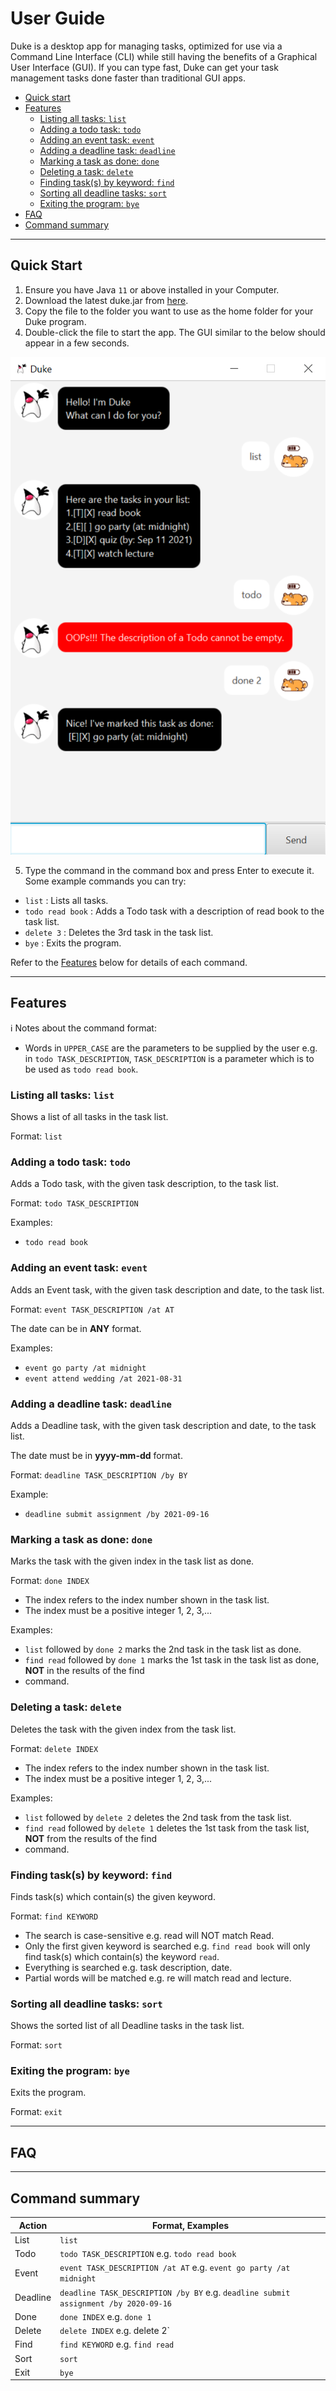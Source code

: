 # User Guide
Duke is a desktop app for managing tasks, optimized for use via a Command Line Interface (CLI) while still having the
benefits of a Graphical User Interface (GUI). If you can type fast, Duke can get your task management tasks done faster 
than traditional GUI apps.

- [Quick start](#quick-start)
- [Features](#features) 
  - [Listing all tasks: `list`](#listing-all-tasks-list)
  - [Adding a todo task: `todo`](#adding-a-todo-task-todo)
  - [Adding an event task: `event`](#adding-an-event-task-event)
  - [Adding a deadline task: `deadline`](#adding-a-deadline-task-deadline)
  - [Marking a task as done: `done`](#marking-a-task-as-done-done)
  - [Deleting a task: `delete`](#deleting-a-task-delete)
  - [Finding task(s) by keyword: `find`](#finding-tasks-by-keyword-find)
  - [Sorting all deadline tasks: `sort`](#sorting-all-deadline-tasks-sort)
  - [Exiting the program: `bye`](#exiting-the-program-bye)
- [FAQ](#faq)
- [Command summary](#command-summary)

<hr />

## Quick Start
1. Ensure you have Java `11` or above installed in your Computer. 
2. Download the latest duke.jar from [here](https://github.com/xyliew25/ip). 
3. Copy the file to the folder you want to use as the home folder for your Duke program. 
4. Double-click the file to start the app. The GUI similar to the below should appear in a few seconds.

![Image of Duke](Ui.png)

5. Type the command in the command box and press Enter to execute it.
Some example commands you can try:

- `list` : Lists all tasks.
- `todo read book` : Adds a Todo task with a description of read book to the task list.
- `delete 3` : Deletes the 3rd task in the task list.
- `bye` : Exits the program.

Refer to the [Features](#features) below for details of each command.

<hr />

## Features
:information_source: Notes about the command format:

- Words in `UPPER_CASE` are the parameters to be supplied by the user e.g. in `todo TASK_DESCRIPTION`, 
`TASK_DESCRIPTION` is a parameter which is to be used as `todo read book`.

### Listing all tasks: `list`
Shows a list of all tasks in the task list.

Format: `list`

### Adding a todo task: `todo`
Adds a Todo task, with the given task description, to the task list.

Format: `todo TASK_DESCRIPTION`

Examples:
- `todo read book`

### Adding an event task: `event`
Adds an Event task, with the given task description and date, to the task list.

Format: `event TASK_DESCRIPTION /at AT`

The date can be in **ANY** format.

Examples:
- `event go party /at midnight`
- `event attend wedding /at 2021-08-31`

### Adding a deadline task: `deadline`
Adds a Deadline task, with the given task description and date, to the task list.

The date must be in **yyyy-mm-dd** format.

Format: `deadline TASK_DESCRIPTION /by BY`

Example:
- `deadline submit assignment /by 2021-09-16`

### Marking a task as done: `done`
Marks the task with the given index in the task list as done.

Format: `done INDEX`

- The index refers to the index number shown in the task list.
- The index must be a positive integer 1, 2, 3,...

Examples:
- `list` followed by `done 2` marks the 2nd task in the task list as done.
- `find read` followed by `done 1` marks the 1st task in the task list as done, **NOT** in the results of the find 
- command.

### Deleting a task: `delete`
Deletes the task with the given index from the task list.

Format: `delete INDEX`

- The index refers to the index number shown in the task list.
- The index must be a positive integer 1, 2, 3,... 

Examples:
- `list` followed by `delete 2` deletes the 2nd task from the task list.
- `find read` followed by `delete 1` deletes the 1st task from the task list, **NOT** from the results of the find 
- command.

### Finding task(s) by keyword: `find`
Finds task(s) which contain(s) the given keyword.

Format: `find KEYWORD`

- The search is case-sensitive e.g. read will NOT match Read.
- Only the first given keyword is searched e.g. `find read book` will only find task(s) which contain(s) the keyword
`read`.
- Everything is searched e.g. task description, date.
- Partial words will be matched e.g. re will match read and lecture.

### Sorting all deadline tasks: `sort`
Shows the sorted list of all Deadline tasks in the task list.

Format: `sort`

### Exiting the program: `bye`
Exits the program.

Format: `exit`

<hr />

## FAQ

<hr />

## Command summary

Action | Format, Examples
------------ | -------------
List | `list`
Todo | `todo TASK_DESCRIPTION` e.g. `todo read book`
Event | `event TASK_DESCRIPTION /at AT` e.g. `event go party /at midnight`
Deadline | `deadline TASK_DESCRIPTION /by BY` e.g. `deadline submit assignment /by 2020-09-16`
Done | `done INDEX` e.g. `done 1`
Delete | `delete INDEX` e.g. delete 2`
Find | `find KEYWORD` e.g. `find read`
Sort | `sort`
Exit | `bye`
